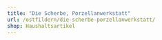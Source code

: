 ```yaml
---
title: "Die Scherbe, Porzellanwerkstatt"
url: /ostfildern/die-scherbe-porzellanwerkstatt/
shop: Haushaltsartikel
---
```


